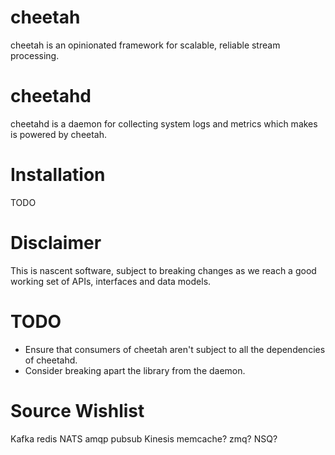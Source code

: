 # cheetah

cheetah is an opinionated framework for scalable, reliable stream processing.

# cheetahd

cheetahd is a daemon for collecting system logs and metrics which makes is powered
by cheetah.

# Installation

TODO

# Disclaimer

This is nascent software, subject to breaking changes as we reach a good
working set of APIs, interfaces and data models.

# TODO

- Ensure that consumers of cheetah aren't subject to all the dependencies of cheetahd.
- Consider breaking apart the library from the daemon.

# Source Wishlist

Kafka
redis
NATS
amqp
pubsub
Kinesis
memcache?
zmq?
NSQ?
